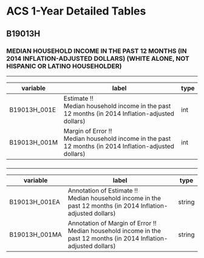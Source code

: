 # ACS 1-Year Detailed Tables

## B19013H

### MEDIAN HOUSEHOLD INCOME IN THE PAST 12 MONTHS (IN 2014 INFLATION-ADJUSTED DOLLARS) (WHITE ALONE, NOT HISPANIC OR LATINO HOUSEHOLDER)

___

| variable | label | type |
| ----- | ----- | ----- |
| B19013H_001E | Estimate !!<br>Median household income in the past 12 months (in 2014 Inflation-adjusted dollars) | int |
| B19013H_001M | Margin of Error !!<br>Median household income in the past 12 months (in 2014 Inflation-adjusted dollars) | int |
### 

___

| variable | label | type |
| ----- | ----- | ----- |
| B19013H_001EA | Annotation of Estimate !!<br>Median household income in the past 12 months (in 2014 Inflation-adjusted dollars) | string |
| B19013H_001MA | Annotation of Margin of Error !!<br>Median household income in the past 12 months (in 2014 Inflation-adjusted dollars) | string |

